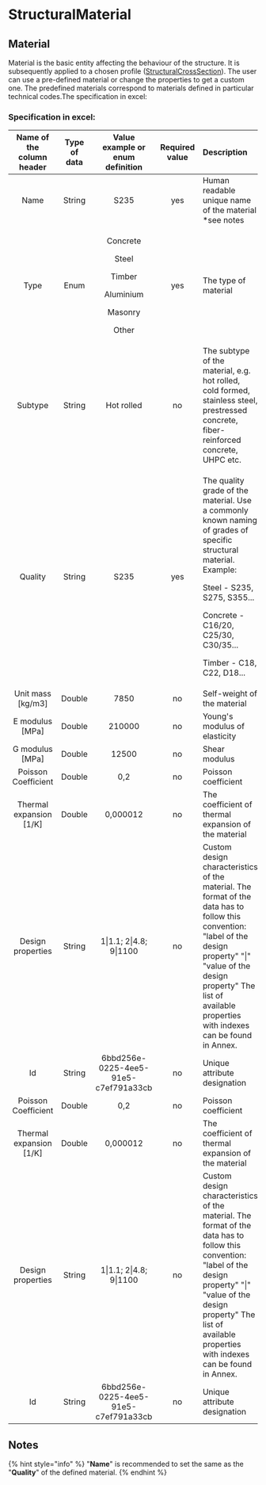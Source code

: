# StructuralMaterial

## Material

Material is the basic entity affecting the behaviour of the structure. It is subsequently applied to a chosen profile \([StructuralCrossSection](structuralcrosssection.md)\). The user can use a pre-defined material or change the properties to get a custom one. The predefined materials correspond to materials defined in particular technical codes.The specification in excel:

### Specification in excel:

<table>
  <thead>
    <tr>
      <th style="text-align:center">Name of the column header</th>
      <th style="text-align:center">Type of data</th>
      <th style="text-align:center">Value example or enum definition</th>
      <th style="text-align:center">Required value</th>
      <th style="text-align:left">Description</th>
    </tr>
  </thead>
  <tbody>
    <tr>
      <td style="text-align:center">Name</td>
      <td style="text-align:center">String</td>
      <td style="text-align:center">S235</td>
      <td style="text-align:center">yes</td>
      <td style="text-align:left">Human readable unique name of the material *see notes</td>
    </tr>
    <tr>
      <td style="text-align:center">Type</td>
      <td style="text-align:center">Enum</td>
      <td style="text-align:center">
        <p>Concrete</p>
        <p></p>
        <p>Steel</p>
        <p></p>
        <p>Timber</p>
        <p></p>
        <p>Aluminium</p>
        <p></p>
        <p>Masonry</p>
        <p></p>
        <p>Other</p>
      </td>
      <td style="text-align:center">yes</td>
      <td style="text-align:left">The type of material</td>
    </tr>
    <tr>
      <td style="text-align:center">Subtype</td>
      <td style="text-align:center">String</td>
      <td style="text-align:center">Hot rolled</td>
      <td style="text-align:center">no</td>
      <td style="text-align:left">The subtype of the material, e.g. hot rolled, cold formed, stainless steel,
        prestressed concrete, fiber-reinforced concrete, UHPC etc.</td>
    </tr>
    <tr>
      <td style="text-align:center">Quality</td>
      <td style="text-align:center">String</td>
      <td style="text-align:center">S235</td>
      <td style="text-align:center">yes</td>
      <td style="text-align:left">
        <p>The quality grade of the material. Use a commonly known naming of grades
          of specific structural material. Example:</p>
        <p>Steel - S235, S275, S355...</p>
        <p>Concrete - C16/20, C25/30, C30/35...</p>
        <p>Timber - C18, C22, D18...</p>
      </td>
    </tr>
    <tr>
      <td style="text-align:center">Unit mass [kg/m3]</td>
      <td style="text-align:center">Double</td>
      <td style="text-align:center">7850</td>
      <td style="text-align:center">no</td>
      <td style="text-align:left">Self-weight of the material</td>
    </tr>
    <tr>
      <td style="text-align:center">E modulus [MPa]</td>
      <td style="text-align:center">Double</td>
      <td style="text-align:center">210000</td>
      <td style="text-align:center">no</td>
      <td style="text-align:left">Young&apos;s modulus of elasticity</td>
    </tr>
    <tr>
      <td style="text-align:center">G modulus [MPa]</td>
      <td style="text-align:center">Double</td>
      <td style="text-align:center">12500</td>
      <td style="text-align:center">no</td>
      <td style="text-align:left">Shear modulus</td>
    </tr>
    <tr>
      <td style="text-align:center">Poisson Coefficient</td>
      <td style="text-align:center">Double</td>
      <td style="text-align:center">0,2</td>
      <td style="text-align:center">no</td>
      <td style="text-align:left">Poisson coefficient</td>
    </tr>
    <tr>
      <td style="text-align:center">Thermal expansion [1/K]</td>
      <td style="text-align:center">Double</td>
      <td style="text-align:center">0,000012</td>
      <td style="text-align:center">no</td>
      <td style="text-align:left">The coefficient of thermal expansion of the material</td>
    </tr>
    <tr>
      <td style="text-align:center">Design properties</td>
      <td style="text-align:center">String</td>
      <td style="text-align:center">1|1.1; 2|4.8; 9|1100</td>
      <td style="text-align:center">no</td>
      <td style="text-align:left">Custom design characteristics of the material. The format of the data
        has to follow this convention: &quot;label of the design property&quot;
        &quot;|&quot; &quot;value of the design property&quot; The list of available
        properties with indexes can be found in Annex.</td>
    </tr>
    <tr>
      <td style="text-align:center">Id</td>
      <td style="text-align:center">String</td>
      <td style="text-align:center">6bbd256e-0225-4ee5-91e5-c7ef791a33cb</td>
      <td style="text-align:center">no</td>
      <td style="text-align:left">Unique attribute designation</td>
    </tr>
    <tr>
      <td style="text-align:center">Poisson Coefficient</td>
      <td style="text-align:center">Double</td>
      <td style="text-align:center">0,2</td>
      <td style="text-align:center">no</td>
      <td style="text-align:left">Poisson coefficient</td>
    </tr>
    <tr>
      <td style="text-align:center">Thermal expansion [1/K]</td>
      <td style="text-align:center">Double</td>
      <td style="text-align:center">0,000012</td>
      <td style="text-align:center">no</td>
      <td style="text-align:left">The coefficient of thermal expansion of the material</td>
    </tr>
    <tr>
      <td style="text-align:center">Design properties</td>
      <td style="text-align:center">String</td>
      <td style="text-align:center">1|1.1; 2|4.8; 9|1100</td>
      <td style="text-align:center">no</td>
      <td style="text-align:left">Custom design characteristics of the material. The format of the data
        has to follow this convention: &quot;label of the design property&quot;
        &quot;|&quot; &quot;value of the design property&quot; The list of available
        properties with indexes can be found in Annex.</td>
    </tr>
    <tr>
      <td style="text-align:center">Id</td>
      <td style="text-align:center">String</td>
      <td style="text-align:center">6bbd256e-0225-4ee5-91e5-c7ef791a33cb</td>
      <td style="text-align:center">no</td>
      <td style="text-align:left">Unique attribute designation</td>
    </tr>
  </tbody>
</table>

## Notes

{% hint style="info" %}
"**Name**" is recommended to set the same as the "**Quality**" of the defined material.
{% endhint %}

